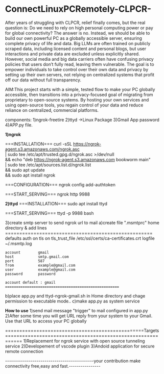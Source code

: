 # ConnectLinuxPCRemotely-CLPCR-
After years of struggling with CLPCR, relief finally comes, but the real question is: Do we need to rely on high personal computing power or pay for global connectivity? The answer is no. Instead, we should be able to build our own powerful PC as a globally accessible server, ensuring complete privacy of life and data. Big LLMs are often trained on publicly scraped data, including licensed content and personal blogs, but user interactions and private data are excluded unless explicitly shared. However, social media and big data carriers often have confusing privacy policies that users don’t fully read, leaving them vulnerable. The goal is to empower individuals to take control over their own data and privacy by setting up their own servers, not relying on centralized systems that profit off our data without full transparency. 


AIM:This project starts with a simple, tested flow to make your PC globally accessible, then transitions into a privacy-focused goal of migrating from proprietary to open-source systems. By hosting your own services and using open-source tools, you regain control of your data and reduce reliance on centralized, commercial platforms.




components:
1)ngrok-freetire
2)ttyd ->Linux Package
3)Gmail App password
4)APP.py file.


**1)ngrok**

  ===INSTALLATION===
  curl -sSL https://ngrok-agent.s3.amazonaws.com/ngrok.asc \
  | sudo tee /etc/apt/trusted.gpg.d/ngrok.asc >/dev/null \
  && echo "deb https://ngrok-agent.s3.amazonaws.com bookworm main" \
  | sudo tee /etc/apt/sources.list.d/ngrok.list \
  && sudo apt update \
  && sudo apt install ngrok
  
  ===CONFIGURATION===
  ngrok config add-authtoken <token-id>
  
  ===START_SERVING===
  ngrok http 9988

**2)ttyd**
===INSTALLATION===
sudo apt install ttyd

===START_SERVING===
ttyd -p 9988 bash


3)create smtp server to send ngrok url to mail
 a)create file ".msmtprc" home directory & add lines
    ====================================================
    defaults
    auth           on
    tls            on
    tls_trust_file /etc/ssl/certs/ca-certificates.crt
    logfile        ~/.msmtp.log
    
    account        gmail
    host           smtp.gmail.com
    port           587
    from           example@gmail.com
    user           example@gmail.com
    password       password
    
    account default : gmail
    ====================================================
b)place app.py and ttyd-ngrok-gmail.sh in Home directory and chage permission to executable mode..
c)make app.py as system service 



**How to use** 
1)send mail message "trigger" to mail configured in app.py
2)After some time you will get URL reply from your system to your Gmail. Use that URL to access your PC globally

=================================================Targets============================================================
1)Replacement for ngrok service with open source tunneling service
2)Developement of vscode plugin
3)Andoid application for secure remote connection

---------------------------------------------your contribution make connectivity free,easy and fast.----------------


